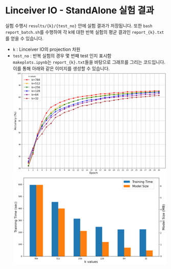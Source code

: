 # Linceiver IO - StandAlone 실험 결과

실험 수행시 `results/{k}/{test_no}` 안에 실험 결과가 저장됩니다. 또한  `bash report_batch.sh`를 수행하여 각 k에 대한 반복 실험의 평균 결과인 `report_{k}.txt`를 얻을 수 있습니다. <br>
* `k` : Linceiver IO의 projection 차원
* `test_no` : 반복 실험의 경우 몇 번째 test 인지 표시함 <br>
`makeplots.ipynb`는 `report_{k}.txt`들을 바탕으로 그래프를 그리는 코드입니다. 이를 통해 아래와 같은 이미지를 생성할 수 있습니다. <br>
<img src="https://github.com/Capstone-IT-in/CapstoneDesignProject/blob/main/Growth/LinceiverIO-StandAlone/results-standalone/epoch_accuracy_plot_new.png?raw=true" alt="정확도" width="600"/> <br>
<img src="https://github.com/Capstone-IT-in/CapstoneDesignProject/blob/main/Growth/LinceiverIO-StandAlone/results-standalone/training_time_and_model_size_new.png?raw=true" alt="시간및사이즈" width="600"/> <br>
